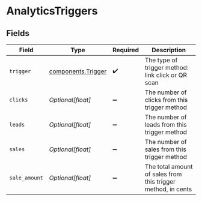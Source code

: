 # AnalyticsTriggers


## Fields

| Field                                                        | Type                                                         | Required                                                     | Description                                                  |
| ------------------------------------------------------------ | ------------------------------------------------------------ | ------------------------------------------------------------ | ------------------------------------------------------------ |
| `trigger`                                                    | [components.Trigger](../../models/components/trigger.md)     | :heavy_check_mark:                                           | The type of trigger method: link click or QR scan            |
| `clicks`                                                     | *Optional[float]*                                            | :heavy_minus_sign:                                           | The number of clicks from this trigger method                |
| `leads`                                                      | *Optional[float]*                                            | :heavy_minus_sign:                                           | The number of leads from this trigger method                 |
| `sales`                                                      | *Optional[float]*                                            | :heavy_minus_sign:                                           | The number of sales from this trigger method                 |
| `sale_amount`                                                | *Optional[float]*                                            | :heavy_minus_sign:                                           | The total amount of sales from this trigger method, in cents |